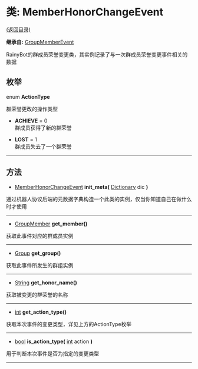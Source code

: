 # 类: MemberHonorChangeEvent  
[(返回目录)](README.md)  
  
**继承自:** [GroupMemberEvent](GroupMemberEvent.md)  
  
RainyBot的群成员荣誉变更类，其实例记录了与一次群成员荣誉变更事件相关的数据  
  
## 枚举  
  
enum **ActionType**  
  
群荣誉更改的操作类型  
  
- **ACHIEVE** = 0  
群成员获得了新的群荣誉  
  
- **LOST** = 1  
群成员失去了一个群荣誉  
  
---  
  
## 方法 
  
- [MemberHonorChangeEvent](MemberHonorChangeEvent.md) **init_meta(** [Dictionary](https://docs.godotengine.org/en/latest/classes/class_dictionary.html) dic **)**  
  
通过机器人协议后端的元数据字典构造一个此类的实例，仅当你知道自己在做什么时才使用  
  
---  
  
- [GroupMember](GroupMember.md) **get_member()**  
  
获取此事件对应的群成员实例  
  
---  
  
- [Group](Group.md) **get_group()**  
  
获取此事件所发生的群组实例  
  
---  
  
- [String](https://docs.godotengine.org/en/latest/classes/class_string.html) **get_honor_name()**  
  
获取被变更的群荣誉的名称  
  
---  
  
- [int](https://docs.godotengine.org/en/latest/classes/class_int.html) **get_action_type()**  
  
获取本次事件的变更类型，详见上方的ActionType枚举  
  
---  
  
- [bool](https://docs.godotengine.org/en/latest/classes/class_bool.html) **is_action_type(** [int](https://docs.godotengine.org/en/latest/classes/class_int.html) action **)**  
  
用于判断本次事件是否为指定的变更类型  
  
---  
  

